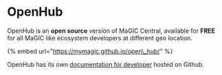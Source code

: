 # OpenHub

OpenHub is an **open source** version of MaGIC Central, available for **FREE** for all MaGIC like ecosystem developers at different geo location. 

{% embed url="https://mymagic.github.io/open\_hub/" %}

OpenHub has its own [documentation for developer](https://github.com/mymagic/open_hub/wiki) hosted on Github.

